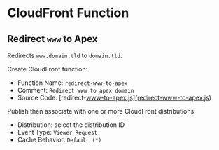 # CloudFront Function
## Redirect `www` to Apex

Redirects `www.domain.tld` to `domain.tld`.

Create CloudFront function:

- Function Name: `redirect-www-to-apex`
- Comment: `Redirect www to apex domain`
- Source Code: [redirect-www-to-apex.js](redirect-www-to-apex.js)

Publish then associate with one or more CloudFront distributions:

- Distribution: select the distribution ID
- Event Type: `Viewer Request`
- Cache Behavior: `Default (*)`
